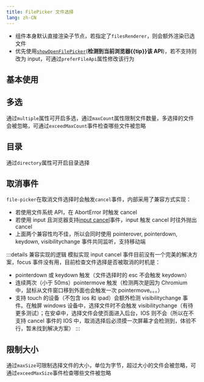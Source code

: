 ```yaml
---
title: FilePicker 文件选择
lang: zh-CN
---
```


- 组件本身默认直接渲染子节点，若指定了`filesRenderer`，则会额外渲染已选文件
- 优先使用[`showOpenFilePicker`](https://developer.mozilla.org/en-US/docs/Web/API/Window/showOpenFilePicker)(**检测到当前浏览器{{tip}}该 API**)，若不支持则改为 input，可通过`preferFileApi`属性修改该行为

## 基本使用

<!-- @Code:basicUsage -->

## 多选

通过`multiple`属性可开启多选，通过`maxCount`属性限制文件数量，多选择的文件会被忽略，可通过`exceedMaxCount`事件检查哪些文件被忽略

<!-- @Code:multiple -->

## 目录

通过`directory`属性可开启目录选择

<!-- @Code:directory -->

## 取消事件

`file-picker`在取消文件选择时会触发`cancel`事件，内部采用了兼容方式实现：

- 若使用文件系统 API，在 AbortError 时触发 cancel
- 若使用 input 且浏览器支持[input cancel](https://caniuse.com/?search=HTMLInputElement%20cancel)事件，input 触发 cancel 时往外抛出 cancel
- 上面两个兼容性均不佳，所以会同时使用 pointerover, pointerdown, keydown, visibilitychange 事件共同监听，支持移动端

:::details 兼容实现的逻辑
模拟实现 input cancel 事件目前没有一个完美的解决方案，focus 事件没有用，目前检查文件选择是否被取消的时机是：

- pointerdown 或 keydown 触发（文件选择时的 esc 不会触发 keydown）
- 连续两次（小于 50ms）pointermove 触发（检测两次是因为 Chromium 中，鼠标从文件窗口移到外面也会触发一次 pointermove。。。）
- 支持 touch 的设备（不包含 ios 和 ipad）会额外检测 visibilitychange 事件。在触屏 windows 设备中，选择文件时不会触发 visibilitychange（有待更多测试）；在安卓中，选择文件会使页面进入后台，IOS 则不会（所以在不支持 cancel 事件的 IOS 中，取消选择后必须摸一次屏幕才会检测到，体验不行，暂未找到解决方案）
  :::

<!-- @Code:cancel -->

## 限制大小

通过`maxSize`可限制选择文件的大小，单位为字节，超过大小的文件会被忽略，可通过`exceedMaxSize`事件检查哪些文件被忽略

<!-- @Code:maxSize -->

<script setup>
import { supportFileSystemAccess } from '@lun-web/utils';
const tip = supportFileSystemAccess ? '支持' : '不支持';

</script>

<!--this file is copied from Chinese md, remove this comment to update it, or it will be overwritten on next build-->
